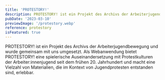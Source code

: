 ```yaml
---
title: 'PROTESTORY!'
description: PROTESTORY! ist ein Projekt des Archivs der Arbeiterjugendbewegung und wurde gemeinsam mit uns umgesetzt. Als Webanwendung bietet PROTESTORY! eine spielerische Auseinandersetzung mit Protestkulturen der Arbeiter:innenjugend seit dem frühen 20. Jahrhundert und macht eine Vielzahl von Materialien, die im Kontext von Jugendprotesten entstanden sind, erlebbar.
pubDate: '2023-03-10'
previewImage: '/protestory.webp'
reference: protestory
isFeatured: true
---
```


PROTESTORY! ist ein Projekt des Archivs der Arbeiterjugendbewegung und wurde gemeinsam mit uns umgesetzt. Als Webanwendung bietet PROTESTORY! eine spielerische Auseinandersetzung mit Protestkulturen der Arbeiter:innenjugend seit dem frühen 20. Jahrhundert und macht eine Vielzahl von Materialien, die im Kontext von Jugendprotesten entstanden sind, erlebbar.

